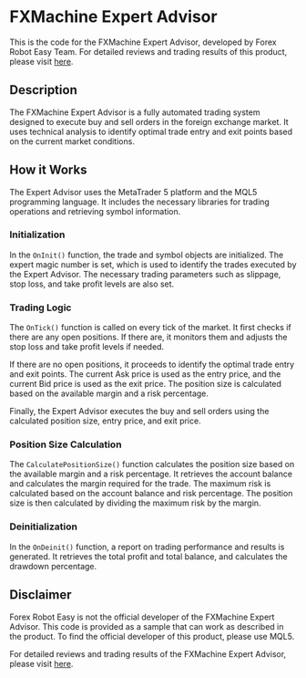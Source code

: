 # FXMachine Expert Advisor

This is the code for the FXMachine Expert Advisor, developed by Forex Robot Easy Team. For detailed reviews and trading results of this product, please visit [here](https://forexroboteasy.com/forex-robot-review/fxmachine-review-proven-forex-software-with-real-account-results/).

## Description

The FXMachine Expert Advisor is a fully automated trading system designed to execute buy and sell orders in the foreign exchange market. It uses technical analysis to identify optimal trade entry and exit points based on the current market conditions.

## How it Works

The Expert Advisor uses the MetaTrader 5 platform and the MQL5 programming language. It includes the necessary libraries for trading operations and retrieving symbol information.

### Initialization

In the `OnInit()` function, the trade and symbol objects are initialized. The expert magic number is set, which is used to identify the trades executed by the Expert Advisor. The necessary trading parameters such as slippage, stop loss, and take profit levels are also set.

### Trading Logic

The `OnTick()` function is called on every tick of the market. It first checks if there are any open positions. If there are, it monitors them and adjusts the stop loss and take profit levels if needed.

If there are no open positions, it proceeds to identify the optimal trade entry and exit points. The current Ask price is used as the entry price, and the current Bid price is used as the exit price. The position size is calculated based on the available margin and a risk percentage.

Finally, the Expert Advisor executes the buy and sell orders using the calculated position size, entry price, and exit price.

### Position Size Calculation

The `CalculatePositionSize()` function calculates the position size based on the available margin and a risk percentage. It retrieves the account balance and calculates the margin required for the trade. The maximum risk is calculated based on the account balance and risk percentage. The position size is then calculated by dividing the maximum risk by the margin.

### Deinitialization

In the `OnDeinit()` function, a report on trading performance and results is generated. It retrieves the total profit and total balance, and calculates the drawdown percentage.

## Disclaimer

Forex Robot Easy is not the official developer of the FXMachine Expert Advisor. This code is provided as a sample that can work as described in the product. To find the official developer of this product, please use MQL5.

For detailed reviews and trading results of the FXMachine Expert Advisor, please visit [here](https://forexroboteasy.com/forex-robot-review/fxmachine-review-proven-forex-software-with-real-account-results/).
